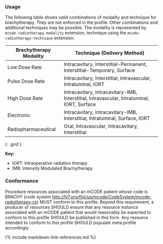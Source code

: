 ### Usage

The following table shows valid combinations of modality and technique for brachytherapy. They are not enforced in the profile. Other combinations and additional techniques may be possible. The modality is represented by `mcode-radiotherapy-modality` extension, technique using the `mcode-radiotherapy-technique` extension.

<!--Devices used during the procedure, but not remaining after, such as catheters and high-dose devices, are to be recorded in `Procedure.usedCode`. Devices implanted or removed during surgery should be recorded as a reference to a Device resource in `Procedure.focalDevice.manipulated`. The code for the implanted device type is recorded in the `Device.type` element on the referenced Device. The referenced device should conform to the [BrachytherapyImplantableDevice] profile.-->


| **Brachytherapy Modality**  | **Technique (Delivery Method)**|
| ----------------------------- | ------------------------------ |
| Low Dose Rate | Intracavitary, Interstitial-Permanent, Interstitial-Temporary, Surface |
| Pulse Dose Rate | Intracavitary, Interstitial, Intravascular, Intraluminal, IORT|
| High Dose Rate  | Intracavitary, Intracavitary-IMB, Interstitial, Intravascular, Intraluminal, IORT, Surface |
| Electronic  | Intracavitary, Intracavitary-IMB, Interstitial, Intraluminal, Surface, IORT |
| Radiopharmaceutical  | Oral, Intravascular, Intracavitary, Interstitial |
{: .grid }

**Key:**

* IORT: Intraoperative radiation therapy
* IMB: Intensity Modulated Brachytherapy

### Conformance

Procedure resources associated with an mCODE patient whose code is BRACHY (code system http://hl7.org/fhir/us/mcode/CodeSystem/mcode-radiotherapy-cs) MUST conform to this profile. Beyond this requirement, a producer of resources SHOULD ensure that any resource instance associated with an mCODE patient that would reasonably be expected to conform to this profile SHOULD be published in this form. Any resource intended to conform to this profile SHOULD populate meta.profile accordingly.

{% include markdown-link-references.md %}